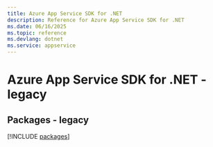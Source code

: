 ```yaml
---
title: Azure App Service SDK for .NET
description: Reference for Azure App Service SDK for .NET
ms.date: 06/16/2025
ms.topic: reference
ms.devlang: dotnet
ms.service: appservice
---
```

# Azure App Service SDK for .NET - legacy
## Packages - legacy
[!INCLUDE [packages](app-service-index.md)]
